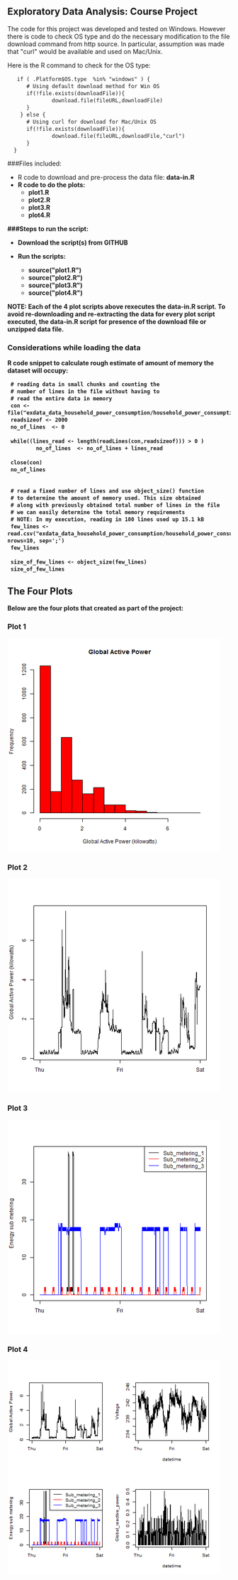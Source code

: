 ## Exploratory Data Analysis: Course Project


The code for this project was developed and tested on Windows.
However there is code to check OS type and do the necessary modification
to the file download command from http source. In particular,
assumption was made that "curl" would be available and used on Mac/Unix.

Here is the R command to check for the OS type:
```{r}
   if ( .Platform$OS.type  %in% "windows" ) {
      # Using default download method for Win OS
      if(!file.exists(downloadFile)){
              download.file(fileURL,downloadFile)
      }
    } else { 
      # Using curl for download for Mac/Unix OS
      if(!file.exists(downloadFile)){
              download.file(fileURL,downloadFile,"curl")
      }
  }
```

###Files included:
* R code to download and pre-process the data file: <b>data-in.R<b>
* R code to do the plots: 
  * <b>plot1.R</b>
  * <b>plot2.R</b>
  * <b>plot3.R</b>
  * <b>plot4.R</b>


###Steps to run the script:

* Download the script(s) from GITHUB

* Run the scripts:
  * <b>source("plot1.R")</b>
  * <b>source("plot2.R")</b>
  * <b>source("plot3.R")</b>
  * <b>source("plot4.R")</b>

<b>NOTE:</b> Each of the 4 plot scripts above rexecutes the <b>data-in.R</b> script. To avoid re-downloading and re-extracting the data for every plot script executed, the <b>data-in.R</b> script for presence of the download file or unzipped data file.



### Considerations while loading the data


R code snippet to calculate rough estimate of amount of memory 
the dataset will occupy: 


```{r}
 # reading data in small chunks and counting the 
 # number of lines in the file without having to
 # read the entire data in memory
 con <- file("exdata_data_household_power_consumption/household_power_consumption.txt",open="r")
 readsizeof <- 2000
 no_of_lines  <- 0

 while((lines_read <- length(readLines(con,readsizeof))) > 0 ) 
         no_of_lines  <- no_of_lines + lines_read

 close(con)
 no_of_lines


 # read a fixed number of lines and use object_size() function
 # to determine the amount of memory used. This size obtained
 # along with previously obtained total number of lines in the file
 # we can easily determine the total memory requirements
 # NOTE: In my execution, reading in 100 lines used up 15.1 kB
 few_lines <- read.csv("exdata_data_household_power_consumption/household_power_consumption.txt", nrows=10, sep=';')
 few_lines

 size_of_few_lines <- object_size(few_lines)
 size_of_few_lines

```

## The Four Plots

Below are the four plots that created as part of the project:


### Plot 1


![plot1](plot1.png) 


### Plot 2

![plot2](plot2.png) 


### Plot 3

![plot3](plot3.png) 


### Plot 4

![plot4](plot4.png) 

